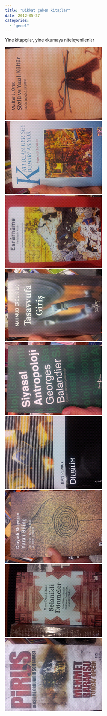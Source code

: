 ```yaml
---
title: "Dikkat çeken kitaplar"
date: 2012-05-27
categories: 
  - "genel"
---
```


Yine kitapçılar, yine okumaya niteleyenilenler

  
![](/images/20120522_210138.png)  
![](/images/20120522_210558.png)  
![](/images/20120522_212122.png)  
![](/images/20120522_212201.png)  
![](/images/20120522_210949.png)  
![](/images/20120522_211810.png)  
![](/images/20120522_210101.png)  
![](/images/20120522_212410.png)  
![](/images/20120522_205625.png)
